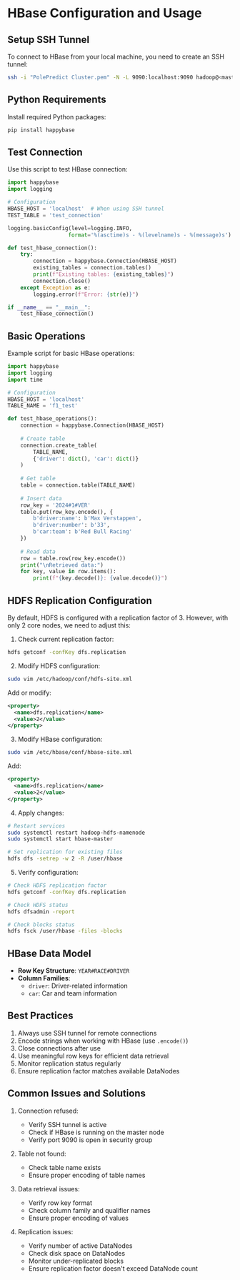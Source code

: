 # HBase Configuration and Usage

## Setup SSH Tunnel
To connect to HBase from your local machine, you need to create an SSH tunnel:

```bash
ssh -i "PolePredict Cluster.pem" -N -L 9090:localhost:9090 hadoop@<master-node-public-dns>
```

## Python Requirements
Install required Python packages:
```bash
pip install happybase
```

## Test Connection
Use this script to test HBase connection:

```python
import happybase
import logging

# Configuration
HBASE_HOST = 'localhost'  # When using SSH tunnel
TEST_TABLE = 'test_connection'

logging.basicConfig(level=logging.INFO,
                   format='%(asctime)s - %(levelname)s - %(message)s')

def test_hbase_connection():
    try:
        connection = happybase.Connection(HBASE_HOST)
        existing_tables = connection.tables()
        print(f"Existing tables: {existing_tables}")
        connection.close()
    except Exception as e:
        logging.error(f"Error: {str(e)}")

if __name__ == "__main__":
    test_hbase_connection()
```

## Basic Operations
Example script for basic HBase operations:

```python
import happybase
import logging
import time

# Configuration
HBASE_HOST = 'localhost'
TABLE_NAME = 'f1_test'

def test_hbase_operations():
    connection = happybase.Connection(HBASE_HOST)
    
    # Create table
    connection.create_table(
        TABLE_NAME,
        {'driver': dict(), 'car': dict()}
    )
    
    # Get table
    table = connection.table(TABLE_NAME)
    
    # Insert data
    row_key = '2024#1#VER'
    table.put(row_key.encode(), {
        b'driver:name': b'Max Verstappen',
        b'driver:number': b'33',
        b'car:team': b'Red Bull Racing'
    })
    
    # Read data
    row = table.row(row_key.encode())
    print("\nRetrieved data:")
    for key, value in row.items():
        print(f"{key.decode()}: {value.decode()}")
```

## HDFS Replication Configuration
By default, HDFS is configured with a replication factor of 3. However, with only 2 core nodes, we need to adjust this:

1. Check current replication factor:
```bash
hdfs getconf -confKey dfs.replication
```

2. Modify HDFS configuration:
```bash
sudo vim /etc/hadoop/conf/hdfs-site.xml
```
Add or modify:
```xml
<property>
  <name>dfs.replication</name>
  <value>2</value>
</property>
```

3. Modify HBase configuration:
```bash
sudo vim /etc/hbase/conf/hbase-site.xml
```
Add:
```xml
<property>
  <name>dfs.replication</name>
  <value>2</value>
</property>
```

4. Apply changes:
```bash
# Restart services
sudo systemctl restart hadoop-hdfs-namenode
sudo systemctl start hbase-master

# Set replication for existing files
hdfs dfs -setrep -w 2 -R /user/hbase
```

5. Verify configuration:
```bash
# Check HDFS replication factor
hdfs getconf -confKey dfs.replication

# Check HDFS status
hdfs dfsadmin -report

# Check blocks status
hdfs fsck /user/hbase -files -blocks
```

## HBase Data Model
- **Row Key Structure**: `YEAR#RACE#DRIVER`
- **Column Families**:
  - `driver`: Driver-related information
  - `car`: Car and team information

## Best Practices
1. Always use SSH tunnel for remote connections
2. Encode strings when working with HBase (use `.encode()`)
3. Close connections after use
4. Use meaningful row keys for efficient data retrieval
5. Monitor replication status regularly
6. Ensure replication factor matches available DataNodes

## Common Issues and Solutions
1. Connection refused:
   - Verify SSH tunnel is active
   - Check if HBase is running on the master node
   - Verify port 9090 is open in security group

2. Table not found:
   - Check table name exists
   - Ensure proper encoding of table names

3. Data retrieval issues:
   - Verify row key format
   - Check column family and qualifier names
   - Ensure proper encoding of values

4. Replication issues:
   - Verify number of active DataNodes
   - Check disk space on DataNodes
   - Monitor under-replicated blocks
   - Ensure replication factor doesn't exceed DataNode count